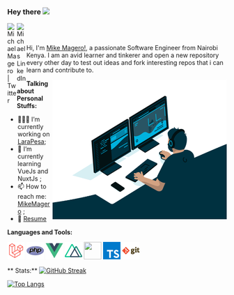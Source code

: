 ### Hey there <img src="https://media.giphy.com/media/hvRJCLFzcasrR4ia7z/giphy.gif" width="25px">

<a href="https://twitter.com/tattedtechbro">
  <img align="left" alt="Michael Magero | Twitter" width="22px" src="https://raw.githubusercontent.com/peterthehan/peterthehan/master/assets/twitter.svg" />
</a>
<a href="https://www.linkedin.com/in/mike-magero">
  <img align="left" alt="Michaels LinkedIn" width="22px" src="https://raw.githubusercontent.com/peterthehan/peterthehan/master/assets/linkedin.svg" />
</a>
<br />
<br />

Hi, I'm [Mike Magero!](https://www.mikemagero.co.ke/), a passionate Software Engineer from Nairobi Kenya. I am an avid learner and tinkerer and open a new repository every other day to test out ideas and fork interesting repos that i can learn and contribute to.

<img align="right" alt="GIF" src="https://github.com/abel-masila/abel-masila/blob/master/code.gif?raw=true" width="400" height="320" />

**Talking about Personal Stuffs:**

- 👨🏽‍💻 I’m currently working on <a href="https://github.com/michaelmagero/larapesa">LaraPesa</a>;
- 🌱 I’m currently learning VueJs and NuxtJs ;
- 📫 How to reach me: [MikeMagero](mailto:michaelmagero2@gmail.com) ;
- 📝 [Resume](https://drive.google.com/file/d/14yqxtXiJaIu9iUStEYMxVdwmkWY2JXiq/view)


**Languages and Tools:**

<code><img height="40" width="40"  src="https://raw.githubusercontent.com/github/explore/80688e429a7d4ef2fca1e82350fe8e3517d3494d/topics/laravel/laravel.png"></code>
<code><img height="40" width="40" src="https://raw.githubusercontent.com/github/explore/80688e429a7d4ef2fca1e82350fe8e3517d3494d/topics/php/php.png"></code>
<code><img height="40" width="40" src="https://raw.githubusercontent.com/github/explore/5c058a388828bb5fde0bcafd4bc867b5bb3f26f3/topics/vue/vue.png"></code>
<code><img height="40" width="40"  src="https://raw.githubusercontent.com/devicons/devicon/master/icons/nuxtjs/nuxtjs-original.svg"></code>
<code><img height="40" width="40"  src="https://avatars.githubusercontent.com/u/47703742?s=280&v=4"></code>
<code><img height="40" width="40" src="https://raw.githubusercontent.com/github/explore/80688e429a7d4ef2fca1e82350fe8e3517d3494d/topics/typescript/typescript.png"></code>
<code><img height="40" width="40" src="https://raw.githubusercontent.com/github/explore/80688e429a7d4ef2fca1e82350fe8e3517d3494d/topics/git/git.png"></code>


** Stats:**
[![GitHub Streak](http://github-readme-streak-stats.herokuapp.com?user=michaelmagero&theme=dark&background=000000)](https://git.io/streak-stats)

[![Top Langs](https://github-readme-stats.vercel.app/api/top-langs/?username=michaelmagero&layout=compact&theme=vision-friendly-dark)](https://github.com/anuraghazra/github-readme-stats)
